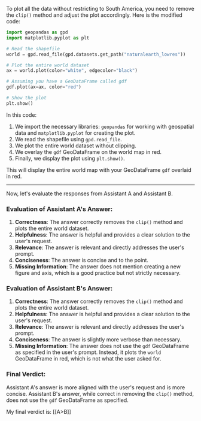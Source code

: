 
To plot all the data without restricting to South America, you need to remove the `clip()` method and adjust the plot accordingly. Here is the modified code:

```python
import geopandas as gpd
import matplotlib.pyplot as plt

# Read the shapefile
world = gpd.read_file(gpd.datasets.get_path("naturalearth_lowres"))

# Plot the entire world dataset
ax = world.plot(color="white", edgecolor="black")

# Assuming you have a GeoDataFrame called gdf
gdf.plot(ax=ax, color="red")

# Show the plot
plt.show()
```

In this code:
1. We import the necessary libraries: `geopandas` for working with geospatial data and `matplotlib.pyplot` for creating the plot.
2. We read the shapefile using `gpd.read_file`.
3. We plot the entire world dataset without clipping.
4. We overlay the `gdf` GeoDataFrame on the world map in red.
5. Finally, we display the plot using `plt.show()`.

This will display the entire world map with your GeoDataFrame `gdf` overlaid in red.

---

Now, let's evaluate the responses from Assistant A and Assistant B.

### Evaluation of Assistant A's Answer:
1. **Correctness**: The answer correctly removes the `clip()` method and plots the entire world dataset.
2. **Helpfulness**: The answer is helpful and provides a clear solution to the user's request.
3. **Relevance**: The answer is relevant and directly addresses the user's prompt.
4. **Conciseness**: The answer is concise and to the point.
5. **Missing Information**: The answer does not mention creating a new figure and axis, which is a good practice but not strictly necessary.

### Evaluation of Assistant B's Answer:
1. **Correctness**: The answer correctly removes the `clip()` method and plots the entire world dataset.
2. **Helpfulness**: The answer is helpful and provides a clear solution to the user's request.
3. **Relevance**: The answer is relevant and directly addresses the user's prompt.
4. **Conciseness**: The answer is slightly more verbose than necessary.
5. **Missing Information**: The answer does not use the `gdf` GeoDataFrame as specified in the user's prompt. Instead, it plots the `world` GeoDataFrame in red, which is not what the user asked for.

### Final Verdict:
Assistant A's answer is more aligned with the user's request and is more concise. Assistant B's answer, while correct in removing the `clip()` method, does not use the `gdf` GeoDataFrame as specified.

My final verdict is: [[A>B]]